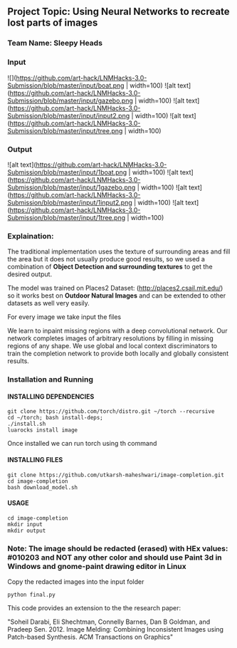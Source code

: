 ## Project Topic: Using Neural Networks to recreate lost parts of images
### Team Name: Sleepy Heads

### Input
![](https://github.com/art-hack/LNMHacks-3.0-Submission/blob/master/input/boat.png | width=100) ![alt text](https://github.com/art-hack/LNMHacks-3.0-Submission/blob/master/input/gazebo.png | width=100) ![alt text](https://github.com/art-hack/LNMHacks-3.0-Submission/blob/master/input/input2.png | width=100) ![alt text](https://github.com/art-hack/LNMHacks-3.0-Submission/blob/master/input/tree.png | width=100)



### Output
![alt text](https://github.com/art-hack/LNMHacks-3.0-Submission/blob/master/input/1boat.png | width=100) ![alt text](https://github.com/art-hack/LNMHacks-3.0-Submission/blob/master/input/1gazebo.png | width=100) ![alt text](https://github.com/art-hack/LNMHacks-3.0-Submission/blob/master/input/1input2.png | width=100) ![alt text](https://github.com/art-hack/LNMHacks-3.0-Submission/blob/master/input/1tree.png | width=100)


### Explaination:

The traditional implementation uses the texture of surrounding areas and fill the area but it does not usually produce good results, so we used a combination of **Object Detection and surrounding textures** to get the desired output.

The model was trained on Places2 Dataset: (http://places2.csail.mit.edu/) so it works best on **Outdoor Natural Images** and can be extended to other datasets as well very easily.

For every image we take input the files 

We learn to inpaint missing regions with a deep convolutional network. Our network completes images of arbitrary resolutions by filling in missing regions of any shape. We use global and local context discriminators to train the completion network to provide both locally and globally consistent results.

### Installation and Running

#### INSTALLING DEPENDENCIES
```
git clone https://github.com/torch/distro.git ~/torch --recursive
cd ~/torch; bash install-deps;
./install.sh
luarocks install image
```
Once installed we can run torch using th command


#### INSTALLING FILES 
```
git clone https://github.com/utkarsh-maheshwari/image-completion.git
cd image-completion
bash download_model.sh
```

#### USAGE 
```
cd image-completion
mkdir input
mkdir output
```
### **Note: The image should be redacted (erased) with HEx values: #010203 and NOT any other color and should use Paint 3d in Windows and gnome-paint drawing editor in Linux**
Copy the redacted images into the input folder

```
python final.py
```

This code provides an extension to the the research paper:

  "Soheil Darabi, Eli Shechtman, Connelly Barnes, Dan B Goldman, and Pradeep Sen.
2012. Image Melding: Combining Inconsistent Images using Patch-based Synthesis.
ACM Transactions on Graphics"
